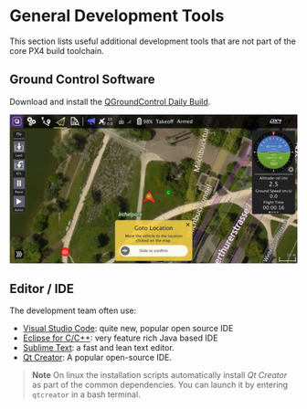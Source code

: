 # General Development Tools

This section lists useful additional development tools that are not part of the core PX4 build toolchain.

## Ground Control Software

Download and install the [QGroundControl Daily Build](https://docs.qgroundcontrol.com/en/releases/daily_builds.html).

![QGroundControl](../../assets/qgc_goto.jpg)

## Editor / IDE

The development team often use:

* [Visual Studio Code](https://code.visualstudio.com/): quite new, popular open source IDE
* [Eclipse for C/C++](https://www.eclipse.org/downloads/eclipse-packages/): very feature rich Java based IDE
* [Sublime Text](https://www.sublimetext.com): a fast and lean text editor. 
* [Qt Creator](http://www.qt.io/download-open-source/#section-6): A popular open-source IDE.

> **Note** On linux the installation scripts automatically install *Qt Creator* as part of the common dependencies. You can launch it by entering `qtcreator` in a bash terminal.